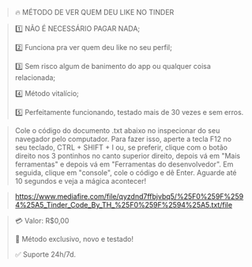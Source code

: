 > 🔥 MÉTODO DE VER QUEM DEU LIKE NO TINDER

> 1️⃣ NÃO É NECESSÁRIO PAGAR NADA;
> 
> 2️⃣ Funciona pra ver quem deu like no seu perfil;
> 
> 3️⃣ Sem risco algum de banimento do app ou qualquer coisa relacionada;
> 
> 4️⃣ Método vitalício;
> 
> 5️⃣ Perfeitamente funcionando, testado mais de 30 vezes e sem erros.

> Cole o código do documento .txt abaixo no inspecionar do seu navegador pelo computador. Para fazer isso, aperte a tecla F12 no seu teclado, CTRL + SHIFT + I ou, se preferir, clique com o botão direito nos 3 pontinhos no canto superior direito, depois vá em "Mais ferramentas" e depois vá em "Ferramentas do desenvolvedor". Em seguida, clique em "console", cole o código e dê Enter. Aguarde até 10 segundos e veja a mágica acontecer!

> https://www.mediafire.com/file/qyzdnd7ffbjvbq5/%25F0%259F%2594%25A5_Tinder_Code_By_TH_%25F0%259F%2594%25A5.txt/file

> 💳 Valor: R$0,00
>
> 🌟 Método exclusivo, novo e testado!
>
> ✅ Suporte 24h/7d.
